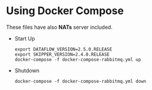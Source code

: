 # Using Docker Compose

These files have also **NATs** server included.

- Start Up
	```shell
	export DATAFLOW_VERSION=2.5.0.RELEASE
	export SKIPPER_VERSION=2.4.0.RELEASE
	docker-compose -f docker-compose-rabbitmq.yml up
	```
- Shutdown
	```
	docker-compose -f docker-compose-rabbitmq.yml down
	```